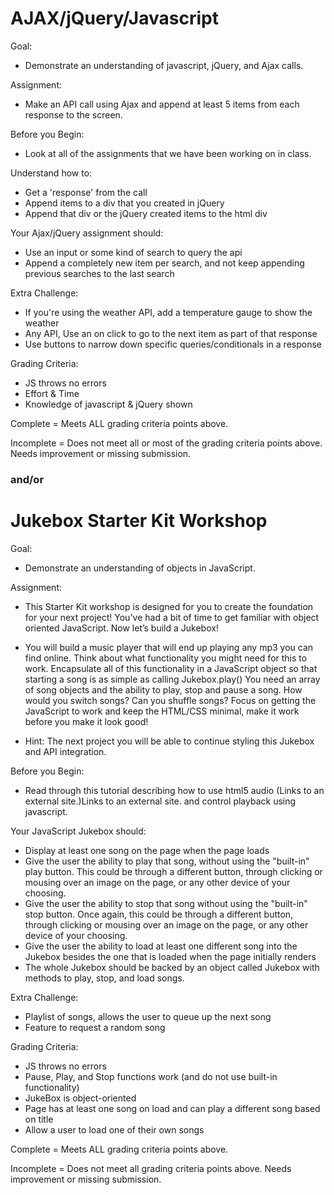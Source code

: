# AJAX/jQuery/Javascript

Goal:

* Demonstrate an understanding of javascript, jQuery, and Ajax calls.

Assignment:

* Make an API call using Ajax and append at least 5 items from each response to the screen.

Before you Begin:

* Look at all of the assignments that we have been working on in class.

Understand how to:

* Get a 'response' from the call
* Append items to a div that you created in jQuery
* Append that div or the jQuery created items to the html div

Your Ajax/jQuery assignment should:

* Use an input or some kind of search to query the api
* Append a completely new item per search, and not keep appending previous searches to the last search

Extra Challenge:

* If you're using the weather API, add a temperature gauge to show the weather
* Any API, Use an on click to go to the next item as part of that response
* Use buttons to narrow down specific queries/conditionals in a response

Grading Criteria:

* JS throws no errors
* Effort & Time
* Knowledge of javascript & jQuery shown

Complete = Meets ALL grading criteria points above.

Incomplete = Does not meet all or most of the grading criteria points above. Needs improvement or missing submission.

<h3><strong>and/or</strong></h3>

# Jukebox Starter Kit Workshop

Goal:

* Demonstrate an understanding of objects in JavaScript.

Assignment:

* This Starter Kit workshop is designed for you to create the foundation for your next project! You've had a bit of time to get familiar with object oriented JavaScript. Now let’s build a Jukebox!

* You will build a music player that will end up playing any mp3 you can find online. Think about what functionality you might need for this to work. Encapsulate all of this functionality in a JavaScript object so that starting a song is as simple as calling Jukebox.play() You need an array of song objects and the ability to play, stop and pause a song. How would you switch songs? Can you shuffle songs? Focus on getting the JavaScript to work and keep the HTML/CSS minimal, make it work before you make it look good!

* Hint: The next project you will be able to continue styling this Jukebox and API integration.

Before you Begin:

* Read through this tutorial describing how to use html5 audio (Links to an external site.)Links to an external site. and control playback using javascript.

Your JavaScript Jukebox should:

* Display at least one song on the page when the page loads
* Give the user the ability to play that song, without using the "built-in" play button. This could be through a different button, through clicking or mousing over an image on the page, or any other device of your choosing.
* Give the user the ability to stop that song without using the "built-in" stop button. Once again, this could be through a different button, through clicking or mousing over an image on the page, or any other device of your choosing.
* Give the user the ability to load at least one different song into the Jukebox besides the one that is loaded when the page initially renders
* The whole Jukebox should be backed by an object called Jukebox with methods to play, stop, and load songs.

Extra Challenge:

* Playlist of songs, allows the user to queue up the next song
* Feature to request a random song

Grading Criteria:

* JS throws no errors
* Pause, Play, and Stop functions work (and do not use built-in functionality)
* JukeBox is object-oriented
* Page has at least one song on load and can play a different song based on title
* Allow a user to load one of their own songs

Complete = Meets ALL grading criteria points above.

Incomplete = Does not meet all grading criteria points above. Needs improvement or missing submission.